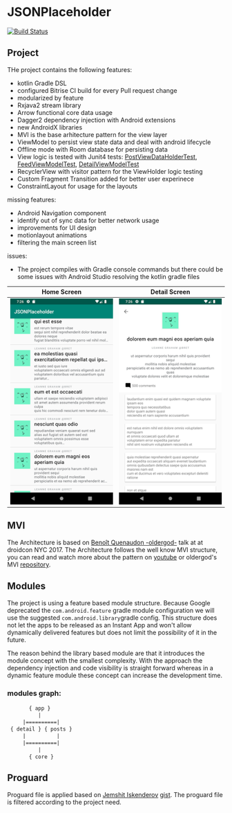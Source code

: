 # JSONPlaceholder

[![Build Status](https://app.bitrise.io/app/a1660eb3576f70bc/status.svg?token=08K5XLMEus93LhPxqI1NLA&branch=master)](https://app.bitrise.io/app/a1660eb3576f70bc)

## Project
 
  THe project contains the following features:
  - kotlin Gradle DSL
  - configured Bitrise CI build for every Pull request change
  - modularized by feature
  - Rxjava2 stream library
  - Arrow functional core data usage
  - Dagger2 dependency injection with Android extensions
  - new AndroidX libraries
  - MVI is the base arhitecture pattern for the view layer
  - ViewModel to persist view state data and deal with android lifecycle
  - Offline mode with Room database for persisting data
  - View logic is tested with Junit4 tests: [PostViewDataHolderTest](https://github.com/kioba/JSONPlaceholder/blob/description_update/feed/src/test/java/io/github/kioba/feed/PostViewDataHolderTest.kt), [FeedViewModelTest](https://github.com/kioba/JSONPlaceholder/blob/description_update/feed/src/test/java/io/github/kioba/feed/FeedViewModelTest.kt), [DetailViewModelTest](https://github.com/kioba/JSONPlaceholder/blob/description_update/detail/src/test/java/io/github/kioba/detail/DetailViewModelTest.kt)
  - RecyclerView with visitor pattern for the ViewHolder logic testing
  - Custom Fragment Transition added for better user experinece
  - ConstraintLayout for usage for the layouts

  missing features:
  - Android Navigation component
  - identify out of sync data for better network usage
  - improvements for UI design
  - motionlayout animations
  - filtering the main screen list

  issues:
 - The project compiles with Gradle console commands but there could be some issues with Android Studio resolving the kotlin gradle files


 Home Screen | Detail Screen
--------------------------- | ----------------------------
![](/assets/homescreen.png) | ![](/assets/detailscreen.png)

## MVI

The Architecture is based on [Benoît Quenaudon -oldergod-](https://github.com/oldergod) talk at  at droidcon NYC 2017.
The Architecture follows the well know MVI structure, you can read and watch more about the pattern 
on [youtube](https://youtu.be/64rQ9GKphTg) or oldergod's MVI [repository](https://github.com/oldergod/android-architecture).

## Modules
The project is using a feature based module structure. Because Google deprecated the `com.android.feature` gradle module
 configuration we will use the suggested `com.android.library`gradle config. This structure does not let the apps to be 
 released as an Instant App and won't allow dynamically delivered features but does not limit the possibility of it in the future.

The reason behind the library based module are that it introduces the module concept with the smallest complexity.
With the approach the dependency injection and code visibility is straight forward whereas in a dynamic feature module 
these concept can increase the development time.
### modules graph:
```text
       { app }
          |
     |==========|
 { detail } { posts }
     |          |
     |==========|
          |
       { core }
```
## Proguard

Proguard file is applied based on [Jemshit Iskenderov](https://gist.github.com/jemshit) [gist](https://gist.github.com/jemshit/767ab25a9670eb0083bafa65f8d786bb).
The proguard file is filtered according to the project need.
